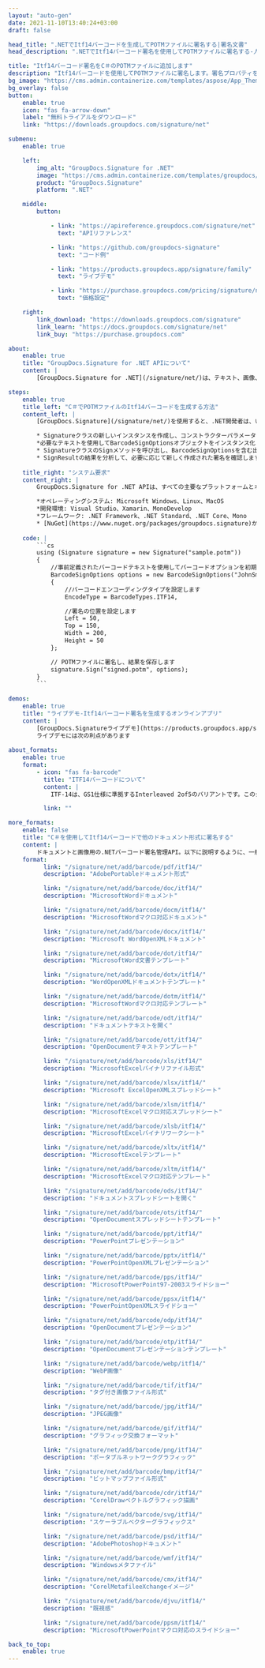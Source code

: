 ```yaml
---
layout: "auto-gen"
date: 2021-11-10T13:40:24+03:00
draft: false

head_title: ".NETでItf14バーコードを生成してPOTMファイルに署名する|署名文書"
head_description: ".NETでItf14バーコード署名を使用してPOTMファイルに署名する-人気のあるビジネスドキュメントや画像ファイル形式にバーコードを追加します."

title: "Itf14バーコード署名をC＃のPOTMファイルに追加します"
description: "Itf14バーコードを使用してPOTMファイルに署名します。署名プロパティを操作し、ニーズに合ったドキュメント内で高度な署名オプションを設定します."
bg_image: "https://cms.admin.containerize.com/templates/aspose/App_Themes/V3/images/bg/header1.png"
bg_overlay: false
button:
    enable: true
    icon: "fas fa-arrow-down"
    label: "無料トライアルをダウンロード"
    link: "https://downloads.groupdocs.com/signature/net"

submenu:
    enable: true

    left:
        img_alt: "GroupDocs.Signature for .NET"
        image: "https://cms.admin.containerize.com/templates/groupdocs/images/product-logos/90x90-noborder/groupdocs-signature-net.png"
        product: "GroupDocs.Signature"
        platform: ".NET"

    middle:
        button:

            - link: "https://apireference.groupdocs.com/signature/net"
              text: "APIリファレンス"

            - link: "https://github.com/groupdocs-signature"
              text: "コード例"

            - link: "https://products.groupdocs.app/signature/family"
              text: "ライブデモ"

            - link: "https://purchase.groupdocs.com/pricing/signature/net"
              text: "価格設定"

    right:
        link_download: "https://downloads.groupdocs.com/signature"
        link_learn: "https://docs.groupdocs.com/signature/net"
        link_buy: "https://purchase.groupdocs.com"

about:
    enable: true
    title: "GroupDocs.Signature for .NET APIについて"
    content: |
        [GroupDocs.Signature for .NET](/signature/net/)は、テキスト、画像、バーコード、スタンプ、フォームフィールド、QRコード、メタデータなどのさまざまな署名タイプを使用してデジタルドキュメントに電子署名するネイティブ.NETAPIです。ユーザーは、PDF、Microsoft Word、Excelワークシート、PowerPointプレゼンテーション、Adobe Photoshop、メタファイル、および画像ファイル形式内のデジタル署名を追加、編集、検証、削除、および検索でき、必要に応じて署名プロパティをカスタマイズするための追加サポートがあります。

steps:
    enable: true
    title_left: "C＃でPOTMファイルのItf14バーコードを生成する方法"
    content_left: |
        [GroupDocs.Signature](/signature/net/)を使用すると、.NET開発者は、いくつかの簡単な手順を実行することで、アプリケーション内のPOTMファイルにItf14バーコードを簡単に追加できます。

        * Signatureクラスの新しいインスタンスを作成し、コンストラクターパラメーターとしてソースPOTMドキュメントパスを渡します。
        *必要なテキストを使用してBarcodeSignOptionsオブジェクトをインスタンス化し、EncodeTypeプロパティをITF14に設定します。
        * SignatureクラスのSignメソッドを呼び出し、BarcodeSignOptionsを含む出力POTMファイル名を渡します。
        * SignResultの結果を分析して、必要に応じて新しく作成された署名を確認します。
        
    title_right: "システム要求"
    content_right: |
        GroupDocs.Signature for .NET APIは、すべての主要なプラットフォームとオペレーティングシステムでサポートされています。以下のコードを実行する前に、システムに次の前提条件がインストールされていることを確認してください。

        *オペレーティングシステム: Microsoft Windows、Linux、MacOS
        *開発環境: Visual Studio、Xamarin、MonoDevelop
        *フレームワーク: .NET Framework、.NET Standard、.NET Core、Mono
        * [NuGet](https://www.nuget.org/packages/groupdocs.signature)からGroupDocs.Signaturefor.NETの最新バージョンをダウンロードします
        
    code: |
        ```cs
        using (Signature signature = new Signature("sample.potm"))
        {
            //事前定義されたバーコードテキストを使用してバーコードオプションを初期化します
            BarcodeSignOptions options = new BarcodeSignOptions("JohnSmith")
            {
                //バーコードエンコーディングタイプを設定します
                EncodeType = BarcodeTypes.ITF14,

                //署名の位置を設定します
                Left = 50,
                Top = 150,
                Width = 200,
                Height = 50
            };

            // POTMファイルに署名し、結果を保存します 
            signature.Sign("signed.potm", options);
        }
        ```
        
demos:
    enable: true
    title: "ライブデモ-Itf14バーコード署名を生成するオンラインアプリ"
    content: |
        [GroupDocs.Signatureライブデモ](https://products.groupdocs.app/signature/family)サイトにアクセスして、今すぐItf14バーコードをPOTMファイルに追加してください。  
        ライブデモには次の利点があります
        
about_formats:
    enable: true
    format:
        - icon: "fas fa-barcode"
          title: "ITF14バーコードについて"
          content: |
            ITF-14は、GS1仕様に準拠するInterleaved 2of5のバリアントです。このシンボル体系は、輸送および輸送ロジスティクスに世界的に使用されています。 ITF-14は、（可変長ではなく）常に14文字をエンコードし、常にチェックディジットを使用するという点で、Interleaved 2of5とは異なります。

          link: ""

more_formats:
    enable: false
    title: "C＃を使用してItf14バーコードで他のドキュメント形式に署名する"
    content: |
        ドキュメントと画像用の.NETバーコード署名管理API。以下に説明するように、一般的なファイル形式のいくつかにバーコード署名を追加します。
    format: 
          link: "/signature/net/add/barcode/pdf/itf14/"
          description: "AdobePortableドキュメント形式"

          link: "/signature/net/add/barcode/doc/itf14/"
          description: "MicrosoftWordドキュメント"

          link: "/signature/net/add/barcode/docm/itf14/"
          description: "MicrosoftWordマクロ対応ドキュメント"

          link: "/signature/net/add/barcode/docx/itf14/"
          description: "Microsoft WordOpenXMLドキュメント"

          link: "/signature/net/add/barcode/dot/itf14/"
          description: "MicrosoftWord文書テンプレート"

          link: "/signature/net/add/barcode/dotx/itf14/"
          description: "WordOpenXMLドキュメントテンプレート"

          link: "/signature/net/add/barcode/dotm/itf14/"
          description: "MicrosoftWordマクロ対応テンプレート"       

          link: "/signature/net/add/barcode/odt/itf14/"
          description: "ドキュメントテキストを開く"

          link: "/signature/net/add/barcode/ott/itf14/"
          description: "OpenDocumentテキストテンプレート"

          link: "/signature/net/add/barcode/xls/itf14/"
          description: "MicrosoftExcelバイナリファイル形式"

          link: "/signature/net/add/barcode/xlsx/itf14/"
          description: "Microsoft ExcelOpenXMLスプレッドシート"

          link: "/signature/net/add/barcode/xlsm/itf14/"
          description: "MicrosoftExcelマクロ対応スプレッドシート"

          link: "/signature/net/add/barcode/xlsb/itf14/"
          description: "MicrosoftExcelバイナリワークシート"

          link: "/signature/net/add/barcode/xltx/itf14/"
          description: "MicrosoftExcelテンプレート"

          link: "/signature/net/add/barcode/xltm/itf14/"
          description: "MicrosoftExcelマクロ対応テンプレート"

          link: "/signature/net/add/barcode/ods/itf14/"
          description: "ドキュメントスプレッドシートを開く"

          link: "/signature/net/add/barcode/ots/itf14/"
          description: "OpenDocumentスプレッドシートテンプレート"

          link: "/signature/net/add/barcode/ppt/itf14/"
          description: "PowerPointプレゼンテーション"

          link: "/signature/net/add/barcode/pptx/itf14/"
          description: "PowerPointOpenXMLプレゼンテーション"

          link: "/signature/net/add/barcode/pps/itf14/"
          description: "MicrosoftPowerPoint97-2003スライドショー"

          link: "/signature/net/add/barcode/ppsx/itf14/"
          description: "PowerPointOpenXMLスライドショー"                              

          link: "/signature/net/add/barcode/odp/itf14/"
          description: "OpenDocumentプレゼンテーション"

          link: "/signature/net/add/barcode/otp/itf14/"
          description: "OpenDocumentプレゼンテーションテンプレート"

          link: "/signature/net/add/barcode/webp/itf14/"
          description: "WebP画像"

          link: "/signature/net/add/barcode/tif/itf14/"
          description: "タグ付き画像ファイル形式"

          link: "/signature/net/add/barcode/jpg/itf14/"
          description: "JPEG画像"

          link: "/signature/net/add/barcode/gif/itf14/"
          description: "グラフィック交換フォーマット"

          link: "/signature/net/add/barcode/png/itf14/"
          description: "ポータブルネットワークグラフィック"

          link: "/signature/net/add/barcode/bmp/itf14/"
          description: "ビットマップファイル形式"

          link: "/signature/net/add/barcode/cdr/itf14/"
          description: "CorelDrawベクトルグラフィック描画"

          link: "/signature/net/add/barcode/svg/itf14/"
          description: "スケーラブルベクターグラフィックス"

          link: "/signature/net/add/barcode/psd/itf14/"
          description: "AdobePhotoshopドキュメント"

          link: "/signature/net/add/barcode/wmf/itf14/"
          description: "Windowsメタファイル"        

          link: "/signature/net/add/barcode/cmx/itf14/"
          description: "CorelMetafileeXchangeイメージ"

          link: "/signature/net/add/barcode/djvu/itf14/"
          description: "既視感"

          link: "/signature/net/add/barcode/ppsm/itf14/"
          description: "MicrosoftPowerPointマクロ対応のスライドショー"

back_to_top:
    enable: true
---
```

